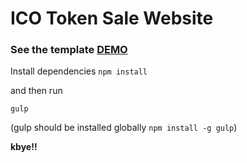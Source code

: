 #  ICO Token Sale Website

### See the template [DEMO](https://jawwadzafar.github.io/ico-website-template/)

Install dependencies
`npm install`

and then run

`gulp`

(gulp should be installed globally `npm install -g gulp`)



**kbye!!**
